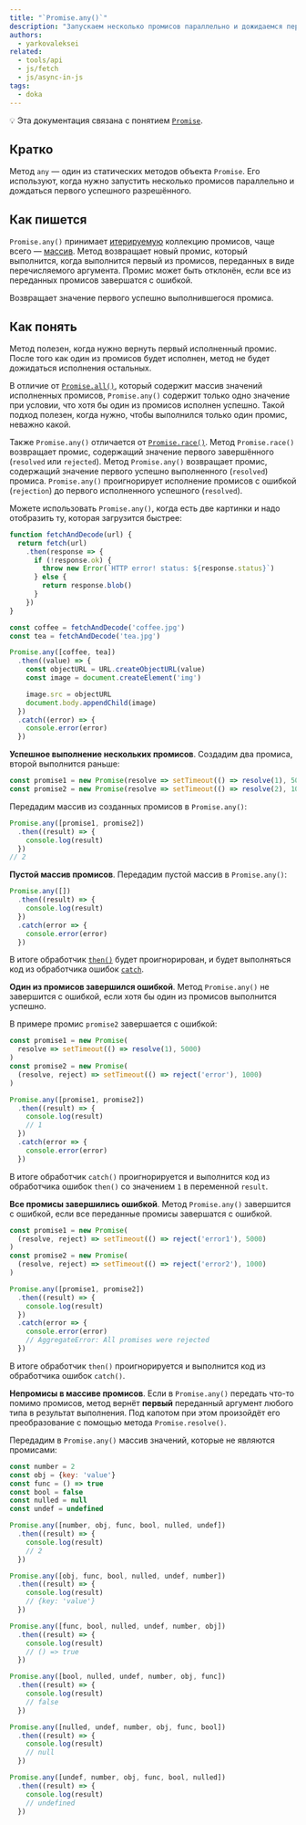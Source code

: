 ```yaml
---
title: "`Promise.any()`"
description: "Запускаем несколько промисов параллельно и дожидаемся первого успешного."
authors:
  - yarkovaleksei
related:
  - tools/api
  - js/fetch
  - js/async-in-js
tags:
  - doka
---
```


<aside>

💡 Эта документация связана с понятием [`Promise`](/js/promise/).

</aside>

## Кратко

Метод `any` — один из статических методов объекта `Promise`. Его используют, когда нужно запустить несколько промисов параллельно и дождаться первого успешного разрешённого.

## Как пишется

`Promise.any()` принимает [итерируемую](/js/iterator/) коллекцию промисов, чаще всего — [массив](/js/arrays/). Метод возвращает новый промис, который выполнится, когда выполнится первый из промисов, переданных в виде перечисляемого аргумента. Промис может быть отклонён, если все из переданных промисов завершатся с ошибкой.

Возвращает значение первого успешно выполнившегося промиса.

## Как понять

Метод полезен, когда нужно вернуть первый исполненный промис. После того как один из промисов будет исполнен, метод не будет дожидаться исполнения остальных.

В отличие от [`Promise.all()`](/js/promise-all/), который содержит массив значений исполненных промисов, `Promise.any()` содержит только одно значение при условии, что хотя бы один из промисов исполнен успешно. Такой подход полезен, когда нужно, чтобы выполнился только один промис, неважно какой.

Также `Promise.any()` отличается от [`Promise.race()`](/js/promise-race/). Метод `Promise.race()` возвращает промис, содержащий значение первого завершённого (`resolved` или `rejected`). Метод `Promise.any()` возвращает промис, содержащий значение первого успешно выполненного (`resolved`) промиса. `Promise.any()` проигнорирует исполнение промисов с ошибкой (`rejection`) до первого исполненного успешного (`resolved`).

Можете использовать `Promise.any()`, когда есть две картинки и надо отобразить ту, которая загрузится быстрее:

```js
function fetchAndDecode(url) {
  return fetch(url)
    .then(response => {
      if (!response.ok) {
        throw new Error(`HTTP error! status: ${response.status}`)
      } else {
        return response.blob()
      }
    })
}

const coffee = fetchAndDecode('coffee.jpg')
const tea = fetchAndDecode('tea.jpg')

Promise.any([coffee, tea])
  .then((value) => {
    const objectURL = URL.createObjectURL(value)
    const image = document.createElement('img')

    image.src = objectURL
    document.body.appendChild(image)
  })
  .catch((error) => {
    console.error(error)
  })
```

**Успешное выполнение нескольких промисов**. Создадим два промиса, второй выполнится раньше:

```js
const promise1 = new Promise(resolve => setTimeout(() => resolve(1), 5000))
const promise2 = new Promise(resolve => setTimeout(() => resolve(2), 1000))
```

Передадим массив из созданных промисов в `Promise.any()`:

```js
Promise.any([promise1, promise2])
  .then((result) => {
    console.log(result)
  })
// 2
```

**Пустой массив промисов**. Передадим пустой массив в `Promise.any()`:

```js
Promise.any([])
  .then((result) => {
    console.log(result)
  })
  .catch(error => {
    console.error(error)
  })
```

В итоге обработчик [`then()`](/js/promise-then/) будет проигнорирован, и будет выполняться код из обработчика ошибок [`catch`](/js/promise-catch/).

**Один из промисов завершился ошибкой**. Метод `Promise.any()` не завершится с ошибкой, если хотя бы один из промисов выполнится успешно.

В примере промис `promise2` завершается с ошибкой:

```js
const promise1 = new Promise(
  resolve => setTimeout(() => resolve(1), 5000)
)
const promise2 = new Promise(
  (resolve, reject) => setTimeout(() => reject('error'), 1000)
)

Promise.any([promise1, promise2])
  .then((result) => {
    console.log(result)
    // 1
  })
  .catch(error => {
    console.error(error)
  })
```

В итоге обработчик `catch()` проигнорируется и выполнится код из обработчика ошибок `then()` со значением `1` в переменной `result`.

**Все промисы завершились ошибкой**. Метод `Promise.any()` завершится с ошибкой, если все переданные промисы завершатся с ошибкой.

```js
const promise1 = new Promise(
  (resolve, reject) => setTimeout(() => reject('error1'), 5000)
)
const promise2 = new Promise(
  (resolve, reject) => setTimeout(() => reject('error2'), 1000)
)

Promise.any([promise1, promise2])
  .then((result) => {
    console.log(result)
  })
  .catch(error => {
    console.error(error)
    // AggregateError: All promises were rejected
  })
```

В итоге обработчик `then()` проигнорируется и выполнится код из обработчика ошибок `catch()`.

**Непромисы в массиве промисов**. Если в `Promise.any()` передать что-то помимо промисов, метод вернёт **первый** переданный аргумент любого типа в результат выполнения. Под капотом при этом произойдёт его преобразование с помощью метода `Promise.resolve()`.

Передадим в `Promise.any()` массив значений, которые не являются промисами:

```js
const number = 2
const obj = {key: 'value'}
const func = () => true
const bool = false
const nulled = null
const undef = undefined

Promise.any([number, obj, func, bool, nulled, undef])
  .then((result) => {
    console.log(result)
    // 2
  })

Promise.any([obj, func, bool, nulled, undef, number])
  .then((result) => {
    console.log(result)
    // {key: 'value'}
  })

Promise.any([func, bool, nulled, undef, number, obj])
  .then((result) => {
    console.log(result)
    // () => true
  })

Promise.any([bool, nulled, undef, number, obj, func])
  .then((result) => {
    console.log(result)
    // false
  })

Promise.any([nulled, undef, number, obj, func, bool])
  .then((result) => {
    console.log(result)
    // null
  })

Promise.any([undef, number, obj, func, bool, nulled])
  .then((result) => {
    console.log(result)
    // undefined
  })
```
